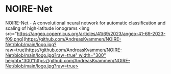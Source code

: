 # NOIRE-Net
 NOIRE-Net - A convolutional neural network for automatic classification and scaling of high-latitude ionograms
<img src="[https://angeo.copernicus.org/articles/41/69/2023/angeo-41-69-2023-f09.png](https://github.com/AndreasKvammen/NOIRE-Net/blob/main/logo.jpg?raw=true)https://github.com/AndreasKvammen/NOIRE-Net/blob/main/logo.jpg?raw=true" width="300" height="300"](https://github.com/AndreasKvammen/NOIRE-Net/blob/main/logo.jpg?raw=true)https://github.com/AndreasKvammen/NOIRE-Net/blob/main/logo.jpg?raw=true>
